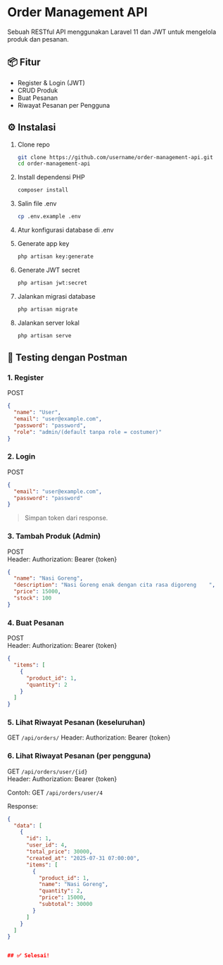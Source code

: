 # Order Management API

Sebuah RESTful API menggunakan Laravel 11 dan JWT untuk mengelola produk dan pesanan.

## 📦 Fitur
- Register & Login (JWT)
- CRUD Produk
- Buat Pesanan
- Riwayat Pesanan per Pengguna

## ⚙️ Instalasi

1. Clone repo
   ```bash
   git clone https://github.com/username/order-management-api.git
   cd order-management-api
   ```

2. Install dependensi PHP
   ```bash
   composer install
   ```

3. Salin file .env
   ```bash
   cp .env.example .env
   ```

4. Atur konfigurasi database di .env

5. Generate app key
   ```bash
   php artisan key:generate
   ```

6. Generate JWT secret
   ```bash
   php artisan jwt:secret
   ```

7. Jalankan migrasi database
   ```bash
   php artisan migrate
   ```

8. Jalankan server lokal
   ```bash
   php artisan serve
   ```

## 🧪 Testing dengan Postman

### 1. Register
POST 
```json
{
  "name": "User",
  "email": "user@example.com",
  "password": "password",
  "role": "admin/(default tanpa role = costumer)"
}
```

### 2. Login
POST 
```json
{
  "email": "user@example.com",
  "password": "password"
}
```
> Simpan token dari response.

### 3. Tambah Produk (Admin)
POST   
Header: Authorization: Bearer {token}

```json
{
  "name": "Nasi Goreng",
  "description": "Nasi Goreng enak dengan cita rasa digoreng    ",
  "price": 15000,
  "stock": 100
}
```

### 4. Buat Pesanan
POST   
Header: Authorization: Bearer {token}

```json
{
  "items": [
    {
      "product_id": 1,
      "quantity": 2
    }
  ]
}
```


### 5. Lihat Riwayat Pesanan (keseluruhan)
GET `/api/orders/` 
Header: Authorization: Bearer {token}



### 6. Lihat Riwayat Pesanan (per pengguna)
GET `/api/orders/user/{id}`  
Header: Authorization: Bearer {token}

Contoh:
GET `/api/orders/user/4`

Response:
```json
{
  "data": [
    {
      "id": 1,
      "user_id": 4,
      "total_price": 30000,
      "created_at": "2025-07-31 07:00:00",
      "items": [
        {
          "product_id": 1,
          "name": "Nasi Goreng",
          "quantity": 2,
          "price": 15000,
          "subtotal": 30000
        }
      ]
    }
  ]
}


## ✅ Selesai!

